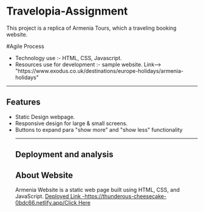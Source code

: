 # Travelopia-Assignment


<p>This project is a replica of Armenia Tours, which a  traveling booking website.</P>

<span>#Agile Process</span>

<ul>
<li>Technology use :- HTML, CSS, Javascript. </li>
<li>Resources use for development :-  sample website. Link--> "https://www.exodus.co.uk/destinations/europe-holidays/armenia-holidays" </li>
</ul>

<hr />
<h2>Features </h2>
<ul>
<li>
Static Design webpage.</li>
<li>Responsive design for large & small screens.</li>
<li>Buttons to expand para "show more" and "show less" functionality </li>
 <hr /> 
<h2>Deployment
and analysis </h2>
<h2>About Website </h2>
Armenia  Website is a static web page built using HTML, CSS, and JavaScript. 
<a href="https://thunderous-cheesecake-0bdc66.netlify.app/">
  <span>Deployed Link -https://thunderous-cheesecake-0bdc66.netlify.app/</span>Click Here </a>
